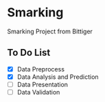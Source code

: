 # Smarking
Smarking Project from Bittiger

## To Do List
- [x] Data Preprocess  
- [x] Data Analysis and Prediction  
- [ ] Data Presentation  
- [ ] Data Validation  
